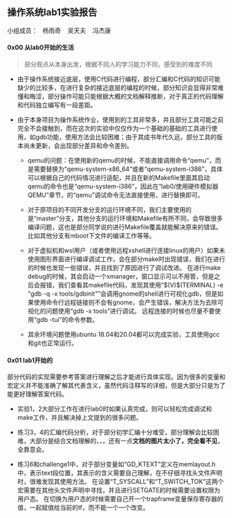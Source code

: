 ## 操作系统lab1实验报告
小组成员：&nbsp;&nbsp;&nbsp;杨雨奇&nbsp; &nbsp;&nbsp;吴天夫&nbsp;&nbsp;&nbsp; 冯杰康
#### 0x00 从lab0开始的生活
>部分观点从本身出发，根据不同人的学习能力不同，感受到的难度不同

- 由于操作系统接近底层，使用C代码进行编程，部分汇编和C代码的知识可能缺少的比较多，在进行复杂的接近底层的编程的时候，部分知识会显得非常难懂和晦涩，部分操作可能只能根据大概的文档解释推断，对于真正的代码理解和代码独立编写有一段差距。

>
>
>

- 由于本身项目为操作系统作业，使用到的工具非常多，并且部分工具可能之前完全不会接触到，而在这次的实验中仅仅作为一个基础的基础的工具进行使用，如gdb功能，使用方法会比较困难；由于其成书年代久远，部分工具的版本尚未更新，会出现部分差异和命令差别。
    
    - qemu的问题：在使用新的qemu的时候，不能直接调用命令“qemu”，而是需要替换为“qemu-system-x86_64”或者“qemu-system-i386”，具体可以根据自己的代码情况进行适配，并且在新的Makefile里面其启动qemu的命令也是“qemu-system-i386”，因此在“lab0/使用硬件模拟器QEMU”章节，的“qemu”调试命令无法直接使用，进行替换即可。

    - 对于原项目的不同开发分支的运行环境不同，我们主要使用的是“master”分支，其他分支的运行环境和Makefile有所不同，会导致很多编译问题，这也是部分同学说的进行Makefile覆盖就能解决原来的错误。比如其他分支有mboot下文件的编译工作等等。

    - 对于虚拟机和wsl用户（或者使用远程xshell进行连接linux的用户）如果未使用图形界面进行编译调试工作，会在部分make时出现错误，我们在进行的时候也发现一些错误，并且找到了原因进行了调试改进。
    在进行make debug的时候，其会启动一个xmanager，窗口显示可以不用管，但是之后会报错，我们查看其makefile代码，发现其使用“\$(V)\$(TERMINAL) -e "gdb -q -x tools/gdbinit"”会调用gnome的shell进行可视化gdb，但是如果使用命令行远程链接则不会有gnome，会产生错误，解决方法为去除可视化的问题使用“gdb -x tools”进行调试。
    远程连接的时候也尽量不要使用“gdb -tui”的命令参数。

    - 其余环境问题使用ubuntu 18.04和20.04都可以完成实验，工具使用gcc和git也正常运行。


#### 0x01 lab1开始的
部分代码的实现需要参考答案进行理解之后才能进行具体实现。因为很多的变量和宏定义并不能准确了解其代表含义，虽然代码注释写的详细，但是大部分只是为了能更好理解答案代码。

- 实验1，2大部分工作在进行lab0时如果认真完成，则可以轻松完成调试和make工作，并且解决掉上文提到的很多问题。


- 练习3，4的汇编代码分析，对于部分初学汇编十分难受，部分理解会比较困难，大部分是结合文档理解的，，，还有一点**文档的图片太小了，完全看不见**，全靠意会。

- 练习6和challenge1中，对于部分变量如“GD_KTEXT”定义在memlayout.h中，表示text段位置，其表示的含义需要自己理解，在不仔细寻找头文件声明时，很难发现其使用方法。
在设置“T_SYSCALL”和“T_SWITCH_TOK”这两个宏需要在其他头文件声明中寻找，并且进行SETGATE的时候需要设置权限为用户态。
在切换为用户态的时候需要自己开一个trapframe变量保存寄存器的值，一起赋值给当前的tf，而不能一个一个改变。